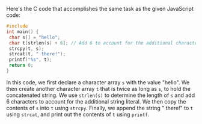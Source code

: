 Here's the C code that accomplishes the same task as the given JavaScript code:
```c
#include 
int main() {
 char s[] = "hello";
 char t[strlen(s) + 6]; // Add 6 to account for the additional characters needed for the string literal.
 strcpy(t, s);
 strcat(t, " there!");
 printf("%s", t);
 return 0;
}
```
In this code, we first declare a character array `s` with the value "hello". We then create another character array `t` that is twice as long as `s`, to hold the concatenated string. We use `strlen(s)` to determine the length of `s` and add 6 characters to account for the additional string literal. We then copy the contents of `s` into `t` using `strcpy`. Finally, we append the string " there!" to `t` using `strcat`, and print out the contents of `t` using `printf`.

